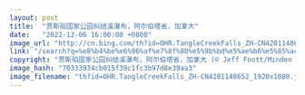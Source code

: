 ```yaml
---
layout: post
title:  "贾斯珀国家公园纠结溪瀑布，阿尔伯塔省，加拿大"
date:   "2022-12-06 16:00:00 +0800"
image_url: "http://cn.bing.com/th?id=OHR.TangleCreekFalls_ZH-CN4281148652_1920x1080.jpg&rf=LaDigue_1920x1080.jpg&pid=hp"
link: "/search?q=%e8%b4%be%e6%96%af%e7%8f%80%e5%9b%bd%e5%ae%b6%e5%85%ac%e5%9b%ad&form=hpcapt&mkt=zh-cn"
copyright: "贾斯珀国家公园纠结溪瀑布，阿尔伯塔省，加拿大 (© Jeff Foott/Minden Pictures)"
image_hash: "70333934cb015f39c1fc3b97d8e39aa3"
image_filename: "th?id=OHR.TangleCreekFalls_ZH-CN4281148652_1920x1080.jpg&rf=LaDigue_1920x1080.jpg&pid=hp"
---
```

